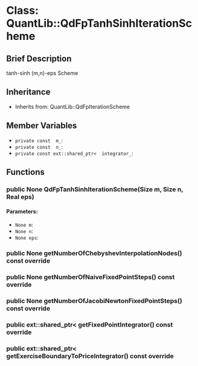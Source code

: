 # Class: QuantLib::QdFpTanhSinhIterationScheme

## Brief Description
tanh-sinh (m,n)-eps Scheme 

## Inheritance
- Inherits from: QuantLib::QdFpIterationScheme

## Member Variables
- `private const  m_`: 
- `private const  n_`: 
- `private const ext::shared_ptr<  integrator_`: 

## Functions
### public None QdFpTanhSinhIterationScheme(Size m, Size n, Real eps)

#### Parameters:
- `None m`: 
- `None n`: 
- `None eps`: 

### public None getNumberOfChebyshevInterpolationNodes() const override


### public None getNumberOfNaiveFixedPointSteps() const override


### public None getNumberOfJacobiNewtonFixedPointSteps() const override


### public ext::shared_ptr<  getFixedPointIntegrator() const override


### public ext::shared_ptr<  getExerciseBoundaryToPriceIntegrator() const override


